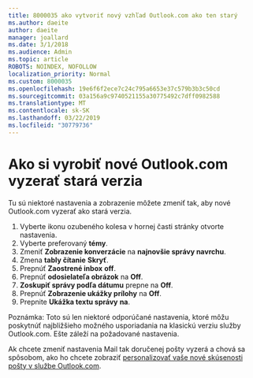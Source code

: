 ```yaml
---
title: 8000035 ako vytvoriť nový vzhľad Outlook.com ako ten starý
ms.author: daeite
author: daeite
manager: joallard
ms.date: 3/1/2018
ms.audience: Admin
ms.topic: article
ROBOTS: NOINDEX, NOFOLLOW
localization_priority: Normal
ms.custom: 8000035
ms.openlocfilehash: 19e6f6f2ece7c24c795a6653e37c579b3b3c50cd
ms.sourcegitcommit: 03a156a9c9740521155a30775492c7dff0982588
ms.translationtype: MT
ms.contentlocale: sk-SK
ms.lasthandoff: 03/22/2019
ms.locfileid: "30779736"
---
```

# <a name="how-to-make-the-new-outlookcom-look-like-the-old-version"></a>Ako si vyrobiť nové Outlook.com vyzerať stará verzia

Tu sú niektoré nastavenia a zobrazenie môžete zmeniť tak, aby nové Outlook.com vyzerať ako stará verzia.

1. Vyberte ikonu ozubeného kolesa v hornej časti stránky otvorte nastavenia.
2. Vyberte preferovaný **témy**.
3. Zmeniť **Zobrazenie konverzácie** na **najnovšie správy navrchu**.
4. Zmena **tably čítanie** **Skryť**.
5. Prepnúť **Zaostrené inbox** **off**.
6. Prepnúť **odosielateľa obrázok** na **Off**. 
7. **Zoskupiť správy podľa dátumu** prepne na **Off**. 
8. Prepnúť **Zobrazenie ukážky prílohy** na **Off**. 
9. Prepnite **Ukážka textu správy** **na**.

Poznámka: Toto sú len niektoré odporúčané nastavenia, ktoré môžu poskytnúť najbližšieho možného usporiadania na klasickú verziu služby Outlook.com. Ešte záleží na požadované nastavenia.

Ak chcete zmeniť nastavenia Mail tak doručenej pošty vyzerá a chová sa spôsobom, ako ho chcete zobraziť [personalizovať vaše nové skúsenosti pošty v službe Outlook.com](https://support.office.com/article/b41c2ecb-f23c-42b3-b7f8-659646d5e58c).